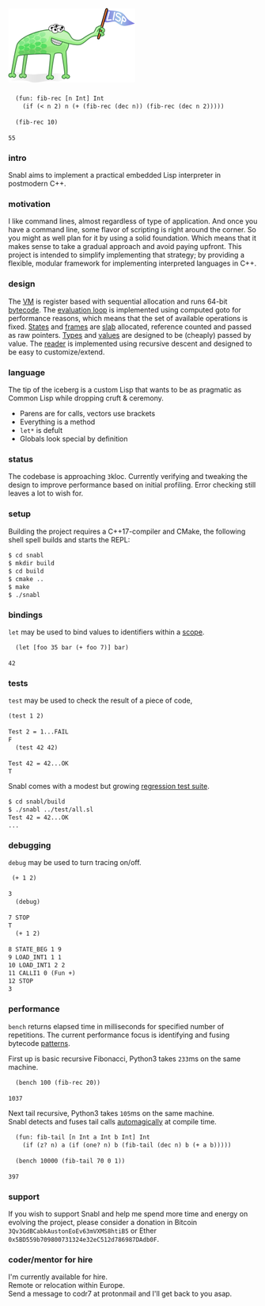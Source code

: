 ## ![Lisp Mascot](lisp.png?raw=true)

```
  (fun: fib-rec [n Int] Int
    (if (< n 2) n (+ (fib-rec (dec n)) (fib-rec (dec n 2)))))
    
  (fib-rec 10)

55
```

### intro
Snabl aims to implement a practical embedded Lisp interpreter in postmodern C++.

### motivation
I like command lines, almost regardless of type of application. And once you have a command line, some flavor of scripting is right around the corner. So you might as well plan for it by using a solid foundation. Which means that it makes sense to take a gradual approach and avoid paying upfront. This project is intended to simplify implementing that strategy; by providing a flexible, modular framework for implementing interpreted languages in C++.

### design
The [VM](https://github.com/codr7/snabl/blob/main/src/snabl/m.hpp) is register based with sequential allocation and runs 64-bit [bytecode](https://github.com/codr7/snabl/blob/main/src/snabl/op.hpp). The [evaluation loop](https://github.com/codr7/snabl/blob/main/src/snabl/m.hpp) is implemented using computed goto for performance reasons, which means that the set of available operations is fixed. [States](https://github.com/codr7/snabl/blob/main/src/snabl/state.hpp) and [frames](https://github.com/codr7/snabl/blob/main/src/snabl/frame.hpp) are [slab](https://github.com/codr7/snabl/blob/main/src/snabl/frame.hpp) allocated, reference counted and passed as raw pointers. [Types](https://github.com/codr7/snabl/tree/main/src/snabl/types) and [values](https://github.com/codr7/snabl/blob/main/src/snabl/val.hpp) are designed to be (cheaply) passed by value. The [reader](https://github.com/codr7/snabl/blob/main/src/snabl/reader.hpp) is implemented using recursive descent and designed to be easy to customize/extend.

### language
The tip of the iceberg is a custom Lisp that wants to be as pragmatic as Common Lisp while dropping cruft & ceremony.

- Parens are for calls, vectors use brackets
- Everything is a method
- `let*` is defult
- Globals look special by definition

### status
The codebase is approaching `3`kloc. Currently verifying and tweaking the design to improve performance based on initial profiling. Error checking still leaves a lot to wish for.

### setup
Building the project requires a C++17-compiler and CMake, the following shell spell builds and starts the REPL:

```
$ cd snabl
$ mkdir build
$ cd build
$ cmake ..
$ make
$ ./snabl
```

### bindings
`let` may be used to bind values to identifiers within a [scope](https://github.com/codr7/snabl/blob/main/src/snabl/scope.hpp).

```
  (let [foo 35 bar (+ foo 7)] bar)

42
```

### tests
`test` may be used to check the result of a piece of code,

```
(test 1 2)

Test 2 = 1...FAIL
F
  (test 42 42)

Test 42 = 42...OK
T
```

Snabl comes with a modest but growing [regression test suite](https://github.com/codr7/snabl/blob/main/test/all.sl).

```
$ cd snabl/build
$ ./snabl ../test/all.sl
Test 42 = 42...OK
...
```

### debugging
`debug` may be used to turn tracing on/off.

```
 (+ 1 2)

3
  (debug)

7 STOP
T
  (+ 1 2)

8 STATE_BEG 1 9
9 LOAD_INT1 1 1
10 LOAD_INT1 2 2
11 CALLI1 0 (Fun +)
12 STOP
3
```

### performance
`bench` returns elapsed time in milliseconds for specified number of repetitions. The current performance focus is identifying and fusing bytecode [patterns](https://github.com/codr7/snabl/tree/main/src/snabl/fuses).

First up is basic recursive Fibonacci, Python3 takes `233`ms on the same machine.

```
  (bench 100 (fib-rec 20))

1037
```

Next tail recursive, Python3 takes `105`ms on the same machine.<br/>
Snabl detects and fuses tail calls [automagically](https://github.com/codr7/snabl/blob/main/src/snabl/fuses/tail_call.cpp) at compile time.

```
  (fun: fib-tail [n Int a Int b Int] Int
    (if (z? n) a (if (one? n) b (fib-tail (dec n) b (+ a b)))))

  (bench 10000 (fib-tail 70 0 1))
  
397
```

### support
If you wish to support Snabl and help me spend more time and energy on evolving the project, please consider a donation in Bitcoin `3Qv3GdBCabkAustonEoEv63mVXMS8htiB5` or Ether `0x5BD559b709800731324e32eC512d786987DAdb0F`.

### coder/mentor for hire
I'm currently available for hire.<br/>
Remote or relocation within Europe.<br/>
Send a message to codr7 at protonmail and I'll get back to you asap.